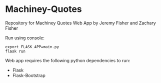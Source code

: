 # Machiney-Quotes

Repository for Machiney Quotes Web App by Jeremy Fisher and Zachary Fisher

Run using console:

```shell
export FLASK_APP=main.py
flask run
```

Web app requires the following python dependencies to run:
 - Flask
 - Flask-Bootstrap
